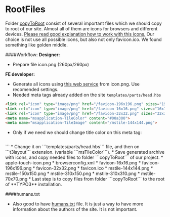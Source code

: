# RootFiles


Folder [copyToRoot](http://realfavicongenerator.net/faq#.Vz7QlpOLQUE) consist of several important files which we should copy to root of our site. Almost all of them are icons for browsers and different devices. [Please read good explanation how to work with this icons.](http://realfavicongenerator.net/faq#.Vz7QlpOLQUE) Our choice is not use all possible icons, but also not only favicon.ico. We found something like golden middle.  

####Workflow:
**Designer:**  
* Prepare file icon.png (260px/260px)  

**FE developer:**  
* Generate all icons using [this web service](http://realfavicongenerator.net/) from icon.png. Use recomended settings.
* Needed meta tags already added on the site ```templates/parts/head.hbs```


```html
<link rel="icon" type="image/png" href="/favicon-196x196.png" sizes="196x196">
<link rel="icon" type="image/png" href="/favicon-16x16.png" sizes="16x16">
<link rel="icon" type="image/png" href="/favicon-32x32.png" sizes="32x32">
<meta name="msapplication-TileColor" content="#00a300">
<meta name="msapplication-TileImage" content="/mstile-144x144.png">
```
* Only if we need we should change title color on this meta tag:
   ```html
<meta name="msapplication-TileColor" content="#9f00a7">
```
  * Change it on ```templates/parts/head.hbs``` file, and then on ```t3layout``` extension. (variable ```msTileColor```).  
* Save generated archive with icons, and copy needed files to folder ```copyToRoot``` of our project.
  * apple-touch-icon.png
  * browserconfig.xml
  * favicon-16x16.png
  * favicon-196x196.png
  * favicon-32x32.png
  * favicon.ico
  * mstile-144x144.png
  * mstile-150x150.png
  * mstile-310x150.png
  * mstile-310x310.png
  * mstile-70x70.png
* Last step is to copy files from folder ```copyToRoot``` to the root of **TYPO3** installation.

####humans.txt
* Also good to have [humans.txt](http://humanstxt.org/) file. It is just a way to have more information about the authors of the site. It is not important.